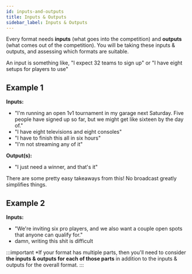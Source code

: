 ```yaml
---
id: inputs-and-outputs
title: Inputs & Outputs
sidebar_label: Inputs & Outputs
---
```


Every format needs **inputs** (what goes into the competition) and **outputs** (what comes out of the competition).
You will be taking these inputs & outputs, and assessing which formats are suitable.

An input is something like, "I expect 32 teams to sign up" or "I have eight setups for players to use"

## Example 1

**Inputs:**

* "I'm running an open 1v1 tournament in my garage next Saturday.
 Five people have signed up so far, but we might get like sixteen by the day of."
* "I have eight televisions and eight consoles"
* "I have to finish this all in six hours"
* "I'm not streaming any of it"

**Output(s):**

* "I just need a winner, and that's it"

There are some pretty easy takeaways from this!
No broadcast greatly simplifies things.

## Example 2

**Inputs:**

* "We're inviting six pro players, and we also want a couple open spots that anyone can qualify for."
* damn, writing this shit is difficult

:::important
*If your format has multiple parts, then you'll need to consider **the inputs & outputs for each of those parts** in addition to the inputs & outputs for the overall format.
:::
